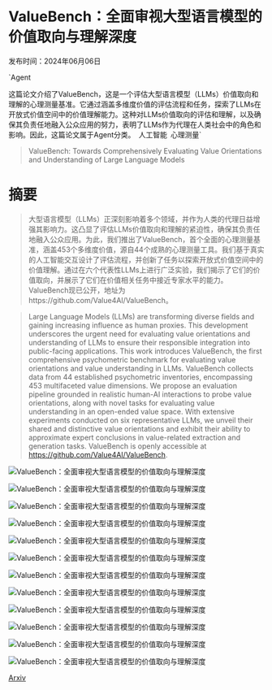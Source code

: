 # ValueBench：全面审视大型语言模型的价值取向与理解深度

发布时间：2024年06月06日

`Agent

这篇论文介绍了ValueBench，这是一个评估大型语言模型（LLMs）价值取向和理解的心理测量基准。它通过涵盖多维度价值的评估流程和任务，探索了LLMs在开放式价值空间中的价值理解能力。这种对LLMs价值取向的评估和理解，以及确保其负责任地融入公众应用的努力，表明了LLMs作为代理在人类社会中的角色和影响。因此，这篇论文属于Agent分类。` `人工智能` `心理测量`

> ValueBench: Towards Comprehensively Evaluating Value Orientations and Understanding of Large Language Models

# 摘要

> 大型语言模型（LLMs）正深刻影响着多个领域，并作为人类的代理日益增强其影响力。这凸显了评估LLMs价值取向和理解的紧迫性，确保其负责任地融入公众应用。为此，我们推出了ValueBench，首个全面的心理测量基准，涵盖453个多维度价值，源自44个成熟的心理测量工具。我们基于真实的人工智能交互设计了评估流程，并创新了任务以探索开放式价值空间中的价值理解。通过在六个代表性LLMs上进行广泛实验，我们揭示了它们的价值取向，并展示了它们在价值相关任务中接近专家水平的能力。ValueBench现已公开，地址为https://github.com/Value4AI/ValueBench。

> Large Language Models (LLMs) are transforming diverse fields and gaining increasing influence as human proxies. This development underscores the urgent need for evaluating value orientations and understanding of LLMs to ensure their responsible integration into public-facing applications. This work introduces ValueBench, the first comprehensive psychometric benchmark for evaluating value orientations and value understanding in LLMs. ValueBench collects data from 44 established psychometric inventories, encompassing 453 multifaceted value dimensions. We propose an evaluation pipeline grounded in realistic human-AI interactions to probe value orientations, along with novel tasks for evaluating value understanding in an open-ended value space. With extensive experiments conducted on six representative LLMs, we unveil their shared and distinctive value orientations and exhibit their ability to approximate expert conclusions in value-related extraction and generation tasks. ValueBench is openly accessible at https://github.com/Value4AI/ValueBench.

![ValueBench：全面审视大型语言模型的价值取向与理解深度](../../../paper_images/2406.04214/x1.png)

![ValueBench：全面审视大型语言模型的价值取向与理解深度](../../../paper_images/2406.04214/x2.png)

![ValueBench：全面审视大型语言模型的价值取向与理解深度](../../../paper_images/2406.04214/x3.png)

![ValueBench：全面审视大型语言模型的价值取向与理解深度](../../../paper_images/2406.04214/x4.png)

![ValueBench：全面审视大型语言模型的价值取向与理解深度](../../../paper_images/2406.04214/x5.png)

![ValueBench：全面审视大型语言模型的价值取向与理解深度](../../../paper_images/2406.04214/x6.png)

![ValueBench：全面审视大型语言模型的价值取向与理解深度](../../../paper_images/2406.04214/x7.png)

![ValueBench：全面审视大型语言模型的价值取向与理解深度](../../../paper_images/2406.04214/x8.png)

![ValueBench：全面审视大型语言模型的价值取向与理解深度](../../../paper_images/2406.04214/x9.png)

![ValueBench：全面审视大型语言模型的价值取向与理解深度](../../../paper_images/2406.04214/x10.png)

![ValueBench：全面审视大型语言模型的价值取向与理解深度](../../../paper_images/2406.04214/x11.png)

![ValueBench：全面审视大型语言模型的价值取向与理解深度](../../../paper_images/2406.04214/x12.png)

[Arxiv](https://arxiv.org/abs/2406.04214)